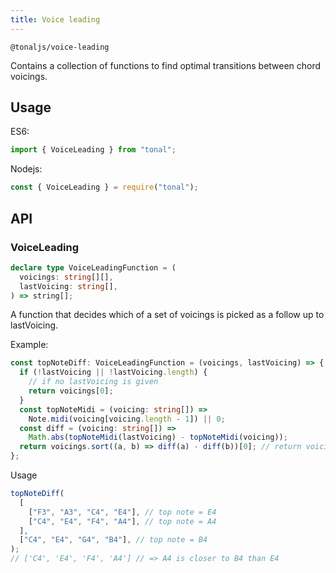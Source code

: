 ```yaml
---
title: Voice leading
---
```


`@tonaljs/voice-leading`

Contains a collection of functions to find optimal transitions between chord voicings.

## Usage

ES6:

```js
import { VoiceLeading } from "tonal";
```

Nodejs:

```js
const { VoiceLeading } = require("tonal");
```

## API

### VoiceLeading

```ts
declare type VoiceLeadingFunction = (
  voicings: string[][],
  lastVoicing: string[],
) => string[];
```

A function that decides which of a set of voicings is picked as a follow up to lastVoicing.

Example:

```ts
const topNoteDiff: VoiceLeadingFunction = (voicings, lastVoicing) => {
  if (!lastVoicing || !lastVoicing.length) {
    // if no lastVoicing is given
    return voicings[0];
  }
  const topNoteMidi = (voicing: string[]) =>
    Note.midi(voicing[voicing.length - 1]) || 0;
  const diff = (voicing: string[]) =>
    Math.abs(topNoteMidi(lastVoicing) - topNoteMidi(voicing));
  return voicings.sort((a, b) => diff(a) - diff(b))[0]; // return voicing with least diff
};
```

Usage

```ts
topNoteDiff(
  [
    ["F3", "A3", "C4", "E4"], // top note = E4
    ["C4", "E4", "F4", "A4"], // top note = A4
  ],
  ["C4", "E4", "G4", "B4"], // top note = B4
);
// ['C4', 'E4', 'F4', 'A4'] // => A4 is closer to B4 than E4
```
